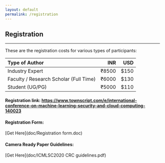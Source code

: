 ```yaml
---
layout: default
permalink: /registration
---
```

## Registration
---

These are the registration costs for various types of participants:

| Type of Author               |   INR |  USD |
| :--------------------------- | ----: | ---: |
| Industry Expert              | ₹8500 | $150 |
| Faculty / Research Scholar (Full Time)                      | ₹6000 | $130 |
| Student (UG/PG)              | ₹5000 | $110 |

#### Registration link: <https://www.townscript.com/e/international-conference-on-machine-learning-security-and-cloud-computing-140023>

#### Registration Form: 

[Get Here](doc/Registration form.doc)

#### Camera Ready Paper Guidelines:

[Get Here](doc/ICMLSC2020 CRC guidelines.pdf)
